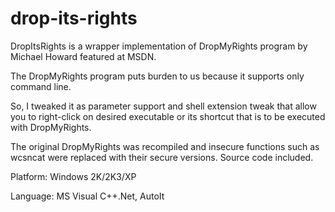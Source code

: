 # drop-its-rights
DropItsRights is a wrapper implementation of DropMyRights program by Michael Howard featured at MSDN.

The DropMyRights program puts burden to us because it supports only command line.

So, I tweaked it as parameter support and shell extension tweak that allow you to right-click on desired executable or its shortcut that is to be executed with DropMyRights.

The original DropMyRights was recompiled and insecure functions such as wcsncat were replaced with their secure versions. Source code included.

Platform: Windows 2K/2K3/XP

Language: MS Visual C++.Net, AutoIt
